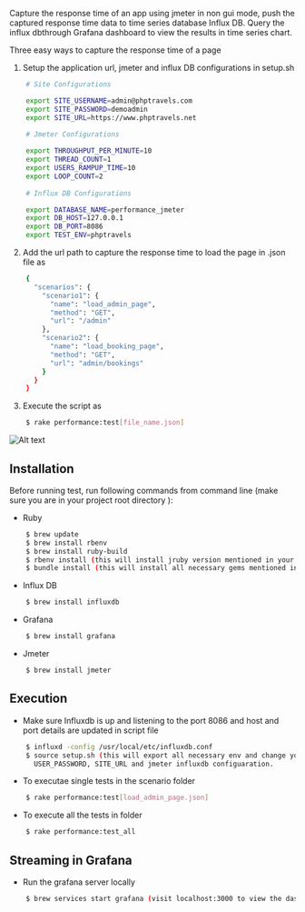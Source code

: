 Capture the response time of an app using jmeter in non gui mode, push the captured response time data to time series database Influx DB. Query the influx dbthrough Grafana dashboard to view the results in time series chart. 

Three easy ways to capture the response time of a page

1. Setup the application url, jmeter and influx DB configurations in setup.sh
```sh
    # Site Configurations

    export SITE_USERNAME=admin@phptravels.com
    export SITE_PASSWORD=demoadmin
    export SITE_URL=https://www.phptravels.net
    
    # Jmeter Configurations

    export THROUGHPUT_PER_MINUTE=10
    export THREAD_COUNT=1
    export USERS_RAMPUP_TIME=10
    export LOOP_COUNT=2
    
    # Influx DB Configurations

    export DATABASE_NAME=performance_jmeter
    export DB_HOST=127.0.0.1
    export DB_PORT=8086
    export TEST_ENV=phptravels
```
2. Add the url path to capture the response time to load the page in .json file as 

```sh
    {
      "scenarios": {
        "scenario1": {
          "name": "load_admin_page",
          "method": "GET",
          "url": "/admin"
        },
        "scenario2": {
          "name": "load_booking_page",
          "method": "GET",
          "url": "admin/bookings"
        }
      }
    }
```
3. Execute the script as 
```sh
    $ rake performance:test[file_name.json]
```

![Alt text](/performance-setup.png?raw=true "Optional Title")


## Installation
Before running test,
run following commands from command line (make sure you are in your project root directory ):
- Ruby
```sh
    $ brew update
    $ brew install rbenv
    $ brew install ruby-build
    $ rbenv install (this will install jruby version mentioned in your .ruby-version file)
    $ bundle install (this will install all necessary gems mentioned in your Gemfile)
```
- Influx DB
```sh
    $ brew install influxdb
```
- Grafana 
```sh
    $ brew install grafana
```
- Jmeter 
```sh
    $ brew install jmeter
```

## Execution
- Make sure Influxdb is up and listening to the port 8086 and host and port details are updated in script file
```sh
    $ influxd -config /usr/local/etc/influxdb.conf
    $ source setup.sh (this will export all necessary env and change your USER_NAME, 
      USER_PASSWORD, SITE_URL and jmeter influxdb configuaration.
```
- To executae single tests in the scenario folder
```sh
    $ rake performance:test[load_admin_page.json]
```
- To execute all the tests in folder
```sh
    $ rake performance:test_all
```
## Streaming in Grafana
- Run the grafana server locally
```sh
    $ brew services start grafana (visit localhost:3000 to view the dashboard end point. Configure the influx DB data soruce, query the DB and create the time series charts to visualize response time over the period).
```
